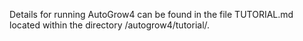 Details for running AutoGrow4 can be found in the file TUTORIAL.md located
within the directory /autogrow4/tutorial/.
